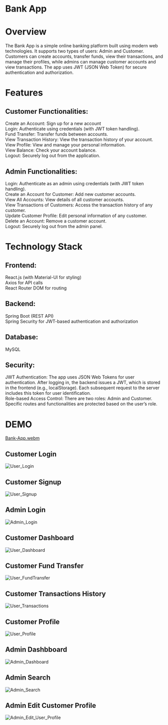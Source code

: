 # Bank App
# Overview
The Bank App is a simple online banking platform built using modern web technologies. It supports two types of users: Admin and Customer. Customers can create accounts, transfer funds, view their transactions, and manage their profiles, while admins can manage customer accounts and view transactions. The app uses JWT (JSON Web Token) for secure authentication and authorization.

# Features
## Customer Functionalities:
Create an Account: Sign up for a new account <br/>
Login: Authenticate using credentials (with JWT token handling). <br/>
Fund Transfer: Transfer funds between accounts. <br/>
View Transaction History: View the transaction history of your account. <br/>
View Profile: View and manage your personal information. <br/>
View Balance: Check your account balance. <br/>
Logout: Securely log out from the application. <br/>
## Admin Functionalities:
Login: Authenticate as an admin using credentials (with JWT token handling). <br/>
Create an Account for Customer: Add new customer accounts. <br/>
View All Accounts: View details of all customer accounts. <br/>
View Transactions of Customers: Access the transaction history of any customer. <br/>
Update Customer Profile: Edit personal information of any customer. <br/>
Delete an Account: Remove a customer account. <br/>
Logout: Securely log out from the admin panel. <br/>
# Technology Stack
## Frontend:

React.js (with Material-UI for styling) <br/>
Axios for API calls <br/>
React Router DOM for routing <br/>
## Backend:

Spring Boot (REST API) <br/>
Spring Security for JWT-based authentication and authorization <br/>
## Database:

MySQL
## Security:


JWT Authentication: The app uses JSON Web Tokens for user authentication. After logging in, the backend issues a JWT, which is stored in the frontend (e.g., localStorage). Each subsequent request to the server includes this token for user identification. <br/>
Role-based Access Control: There are two roles: Admin and Customer. Specific routes and functionalities are protected based on the user’s role. <br/>

# DEMO

[Bank-App.webm](https://github.com/user-attachments/assets/a8ad14b6-70ef-4f7b-a815-b2322358022a)


## Customer Login

![User_Login](https://github.com/user-attachments/assets/b929779f-993d-402f-87bd-855a0652aa65)



## Customer Signup

![User_Signup](https://github.com/user-attachments/assets/5e4c2dd0-1cbc-464a-92dc-ec7fe0e9216f)


## Admin Login

![Admin_Login](https://github.com/user-attachments/assets/36a36913-4d36-490f-8ac5-a832efcdbc1b)


## Customer Dashboard

![User_Dashboard](https://github.com/user-attachments/assets/60fc8b83-47e6-4fad-9d86-241fd1e7535d)


## Customer Fund Transfer

![User_FundTransfer](https://github.com/user-attachments/assets/5b05ee17-a1fe-456b-84de-ddbb714dfa3e)


## Customer Transactions History

![User_Transactions](https://github.com/user-attachments/assets/31d4bf5b-81a5-4761-8925-073f5c2e1a7e)


## Customer Profile

![User_Profile](https://github.com/user-attachments/assets/59a7d03a-9651-4965-bf83-82d610d0fec4)


## Admin Dashbboard

![Admin_Dashboard](https://github.com/user-attachments/assets/59389e47-4165-48c7-a0bc-1b7aaaad65f8)


## Admin Search

![Admin_Search](https://github.com/user-attachments/assets/b5a64c59-7c1b-45f3-b974-8aa7b0384139)


## Admin Edit Customer Profile

![Admin_Edit_User_Profile](https://github.com/user-attachments/assets/495999d2-6742-44b0-bf58-69e3e210bb04)

